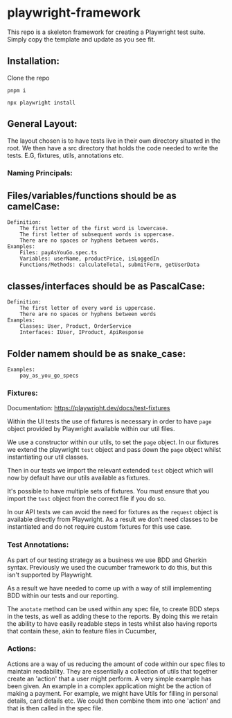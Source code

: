 # playwright-framework
This repo is a skeleton framework for creating a Playwright test suite.
Simply copy the template and update as you see fit.

## Installation:
Clone the repo 

`pnpm i` 

`npx playwright install` 

## General Layout:
The layout chosen is to have tests live in their own directory situated in the root.
We then have a src directory that holds the code needed to write the tests. E.G, fixtures, utils, annotations etc.
### Naming Principals:
## Files/variables/functions should be as camelCase:
    Definition:
        The first letter of the first word is lowercase.
        The first letter of subsequent words is uppercase.
        There are no spaces or hyphens between words.
    Examples: 
        Files: payAsYouGo.spec.ts
        Variables: userName, productPrice, isLoggedIn
        Functions/Methods: calculateTotal, submitForm, getUserData

## classes/interfaces should be as PascalCase:
    Definition:
        The first letter of every word is uppercase.
        There are no spaces or hyphens between words
    Examples:
        Classes: User, Product, OrderService
        Interfaces: IUser, IProduct, ApiResponse
## Folder namem should be as snake_case:
    Examples:
        pay_as_you_go_specs  



### Fixtures:
Documentation: https://playwright.dev/docs/test-fixtures

Within the UI tests the use of fixtures is necessary in order to have `page` object provided by Playwright available within 
our util files. 

We use a constructor within our utils, to set the `page` object. In our fixtures we extend the playwright `test` 
object and pass down the `page` object whilst instantiating our util classes.

Then in our tests we import the relevant extended `test` object which will now by default have our utils available as fixtures.

It's possible to have multiple sets of fixtures. You must ensure that you import the `test` object from the correct file if you do so. 

In our API tests we can avoid the need for fixtures as the `request` object is available directly from Playwright.
As a result we don't need classes to be instantiated and do not require custom fixtures for this use case.

### Test Annotations:
As part of our testing strategy as a business we use BDD and Gherkin syntax.
Previously we used the cucumber framework to do this, but this isn't supported by Playwright.

As a result we have needed to come up with a way of still implementing BDD within our tests and our reporting.

The `anotate` method can be used within any spec file, to create BDD steps in the tests, as well as adding
these to the reports. 
By doing this we retain the ability to have easily readable steps in tests whilst also
having reports that contain these, akin to feature files in Cucumber,

### Actions:
Actions are a way of us reducing the amount of code within our spec files to maintain readability.
They are essentially a collection of utils that together create an 'action' that a user might perform.
A very simple example has been given. An example in a complex application might be the action of 
making a payment. For example, we might have Utils for filling in personal details, card details etc. We
could then combine them into one 'action' and that is then called in the spec file.


    


